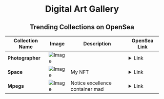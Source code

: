 <div align="center">

# Digital Art Gallery

## Trending Collections on OpenSea

| Collection Name                       | Image                                                                                     | Description                       | OpenSea Link                                                                                          |
|---------------------------------------|-------------------------------------------------------------------------------------------|-----------------------------------|--------------------------------------------------------------------------------------------------------|
| **Photographer** | ![Image](https://i.seadn.io/s/raw/files/653ba91aaef4254749204ba48ed0d49b.jpg?w=500&auto=format?w=200&auto=format) |  | <details><summary>Link</summary>[Photographer](https://opensea.io/collection/photographer-18)</details> |
| **Space** | ![Image](https://i.seadn.io/s/raw/files/345f28eea5bb91a0ad936d01f6375c29.png?w=500&auto=format?w=200&auto=format) | My NFT | <details><summary>Link</summary>[Space](https://opensea.io/collection/space-947)</details> |
| **Mpegs** | ![Image](https://i.seadn.io/s/raw/files/9655de64e523410d2963d925987a45aa.jpg?w=500&auto=format?w=200&auto=format) | Notice excellence container mad | <details><summary>Link</summary>[Mpegs](https://opensea.io/collection/mpegs-5)</details> |

</div>